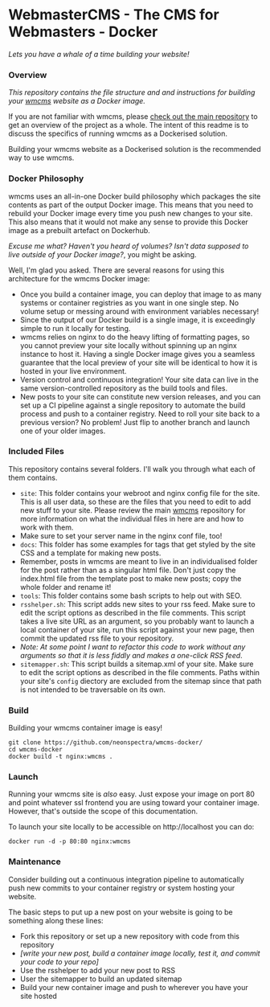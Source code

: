 # WebmasterCMS - The CMS for Webmasters - Docker
*Lets you have a whale of a time building your website!*

### Overview

*This repository contains the file structure and and instructions for building your [wmcms](https://github.com/neonspectra/wmcms/) website as a Docker image.*

If you are not familiar with wmcms, please [check out the main repository](https://github.com/neonspectra/wmcms/) to get an overview of the project as a whole. The intent of this readme is to discuss the specifics of running wmcms as a Dockerised solution.

Building your wmcms website as a Dockerised solution is the recommended way to use wmcms.

### Docker Philosophy

wmcms uses an all-in-one Docker build philosophy which packages the site contents as part of the output Docker image. This means that you need to rebuild your Docker image every time you push new changes to your site. This also means that it would not make any sense to provide this Docker image as a prebuilt artefact on Dockerhub.

*Excuse me what? Haven't you heard of volumes? Isn't data supposed to live outside of your Docker image?*, you might be asking.

Well, I'm glad you asked. There are several reasons for using this architecture for the wmcms Docker image:
- Once you build a container image, you can deploy that image to as many systems or container registries as you want in one single step. No volume setup or messing around with environment variables necessary!
- Since the output of our Docker build is a single image, it is exceedingly simple to run it locally for testing.
 - wmcms relies on nginx to do the heavy lifting of formatting pages, so you cannot preview your site locally without spinning up an nginx instance to host it. Having a single Docker image gives you a seamless guarantee that the local preview of your site will be identical to how it is hosted in your live environment.
- Version control and continuous integration! Your site data can live in the same version-controlled repository as the build tools and files.
 - New posts to your site can constitute new version releases, and you can set up a CI pipeline against a single repository to automate the build process and push to a container registry. Need to roll your site back to a previous version? No problem! Just flip to another branch and launch one of your older images.

### Included Files

This repository contains several folders. I'll walk you through what each of them contains.
- `site`: This folder contains your webroot and nginx config file for the site. This is all user data, so these are the files that you need to edit to add new stuff to your site. Please review the main [wmcms](https://github.com/neonspectra/wmcms) repository for more information on what the individual files in here are and how to work with them. 
 - Make sure to set your server name in the nginx conf file, too!
- `docs`: This folder has some examples for tags that get styled by the site CSS and a template for making new posts.
 - Remember, posts in wmcms are meant to live in an individualised folder for the post rather than as a singular html file. Don't just copy the index.html file from the template post to make new posts; copy the whole folder and rename it!
- `tools`: This folder contains some bash scripts to help out with SEO.
 - `rsshelper.sh`: This script adds new sites to your rss feed. Make sure to edit the script options as described in the file comments. This script takes a live site URL as an argument, so you probably want to launch a local container of your site, run this script against your new page, then commit the updated rss file to your repository.
  - *Note: At some point I want to refactor this code to work without any arguments so that it is less fiddly and makes a one-click RSS feed*.
 - `sitemapper.sh`: This script builds a sitemap.xml of your site. Make sure to edit the script options as described in the file comments. Paths within your site's `config` diectory are excluded from the sitemap since that path is not intended to be traversable on its own.

### Build

Building your wmcms container image is easy!

```
git clone https://github.com/neonspectra/wmcms-docker/
cd wmcms-docker
docker build -t nginx:wmcms .
```

### Launch

Running your wmcms site is *also* easy. Just expose your image on port 80 and point whatever ssl frontend you are using toward your container image. However, that's outside the scope of this documentation.

To launch your site locally to be accessible on http://localhost you can do:
```
docker run -d -p 80:80 nginx:wmcms
```

### Maintenance

Consider building out a continuous integration pipeline to automatically push new commits to your container registry or system hosting your website. 

The basic steps to put up a new post on your website is going to be something along these lines:
- Fork this repository or set up a new repository with code from this repository
- *[write your new post, build a container image locally, test it, and commit your code to your repo]*
- Use the rsshelper to add your new post to RSS
- User the sitemapper to build an updated sitemap
- Build your new container image and push to wherever you have your site hosted

